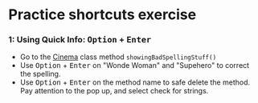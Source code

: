 # Practice shortcuts exercise

### 1: Using Quick Info: <kbd>Option</kbd> + <kbd>Enter</kbd>
- Go to the [Cinema](src/main/java/Refactoring/Cinema.java) class method `showingBadSpellingStuff()` 
- Use <kbd>Option</kbd> + <kbd>Enter</kbd> on "Wonde Woman" and "Supehero" to correct the spelling.
- Use <kbd>Option</kbd> + <kbd>Enter</kbd> on the method name to safe delete the method. Pay attention to the pop up, and select check for strings. 

